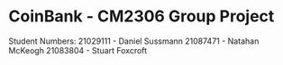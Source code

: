 # CoinBank - CM2306 Group Project

Student Numbers:
21029111 - Daniel Sussmann
21087471 - Natahan McKeogh
21083804 - Stuart Foxcroft
